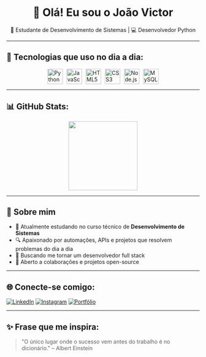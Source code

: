 <h1 align="center">👋 Olá! Eu sou o João Victor</h1>
<p align="center">
  🧠 Estudante de Desenvolvimento de Sistemas | 💻 Desenvolvedor Python
</p>

---

## 🧰 Tecnologias que uso no dia a dia:

<div style="display: flex; flex-direction: row; gap: 10px; justify-content: center;">
  <img src="https://cdn.jsdelivr.net/gh/devicons/devicon/icons/python/python-original.svg" width="40" alt="Python" />
  <img src="https://cdn.jsdelivr.net/gh/devicons/devicon/icons/javascript/javascript-original.svg" width="40" alt="JavaScript" />
  <img src="https://cdn.jsdelivr.net/gh/devicons/devicon/icons/html5/html5-original.svg" width="40" alt="HTML5" />
  <img src="https://cdn.jsdelivr.net/gh/devicons/devicon/icons/css3/css3-original.svg" width="40" alt="CSS3" />
  <img src="https://cdn.jsdelivr.net/gh/devicons/devicon/icons/nodejs/nodejs-original.svg" width="40" alt="Node.js" />
  <img src="https://cdn.jsdelivr.net/gh/devicons/devicon/icons/mysql/mysql-original.svg" width="40" alt="MySQL" />
</div>

---

## 📊 GitHub Stats:

<div align="center">
  <img height="180em" src="https://github-readme-stats.vercel.app/api?username=joaovictor-dev&show_icons=true&theme=radical&count_private=true" />
</div>

---

## 🚀 Sobre mim

- 📘 Atualmente estudando no curso técnico de **Desenvolvimento de Sistemas**
- 🔍 Apaixonado por automações, APIs e projetos que resolvem problemas do dia a dia
- 🎯 Buscando me tornar um desenvolvedor full stack
- 🤝 Aberto a colaborações e projetos open-source

---

## 🌐 Conecte-se comigo:

[![LinkedIn](https://img.shields.io/badge/-LinkedIn-blue?style=flat-square&logo=linkedin&logoColor=white)](https://linkedin.com/in/seu-usuario)
[![Instagram](https://img.shields.io/badge/-Instagram-purple?style=flat-square&logo=instagram&logoColor=white)](https://instagram.com/seu-usuario)
[![Portfólio](https://img.shields.io/badge/-Portfolio-000?style=flat-square&logo=firefox&logoColor=white)](https://seuportfolio.com)

---

## ✨ Frase que me inspira:

> "O único lugar onde o sucesso vem antes do trabalho é no dicionário." – Albert Einstein
